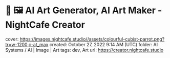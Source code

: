 # 🤖 🖼 AI Art Generator, AI Art Maker - NightCafe Creator

cover: https://images.nightcafe.studio//assets/colourful-cubist-parrot.png?tr=w-1200,c-at_max
created: October 27, 2022 9:14 AM (UTC)
folder: AI Systems / AI | Image | Art
tags: dev, Art
url: https://creator.nightcafe.studio